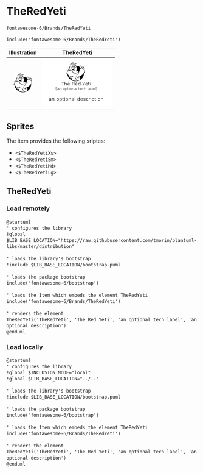 # TheRedYeti


```text
fontawesome-6/Brands/TheRedYeti
```

```text
include('fontawesome-6/Brands/TheRedYeti')
```



| Illustration | TheRedYeti |
| :---: | :---: |
| ![illustration for Illustration](../../fontawesome-6/Brands/TheRedYeti.png) | ![illustration for TheRedYeti](../../fontawesome-6/Brands/TheRedYeti.Local.png) |



## Sprites
The item provides the following sriptes:

- `<$TheRedYetiXs>`
- `<$TheRedYetiSm>`
- `<$TheRedYetiMd>`
- `<$TheRedYetiLg>`





## TheRedYeti

### Load remotely
```plantuml
@startuml
' configures the library
!global $LIB_BASE_LOCATION="https://raw.githubusercontent.com/tmorin/plantuml-libs/master/distribution"

' loads the library's bootstrap
!include $LIB_BASE_LOCATION/bootstrap.puml

' loads the package bootstrap
include('fontawesome-6/bootstrap')

' loads the Item which embeds the element TheRedYeti
include('fontawesome-6/Brands/TheRedYeti')

' renders the element
TheRedYeti('TheRedYeti', 'The Red Yeti', 'an optional tech label', 'an optional description')
@enduml
```

### Load locally
```plantuml
@startuml
' configures the library
!global $INCLUSION_MODE="local"
!global $LIB_BASE_LOCATION="../.."

' loads the library's bootstrap
!include $LIB_BASE_LOCATION/bootstrap.puml

' loads the package bootstrap
include('fontawesome-6/bootstrap')

' loads the Item which embeds the element TheRedYeti
include('fontawesome-6/Brands/TheRedYeti')

' renders the element
TheRedYeti('TheRedYeti', 'The Red Yeti', 'an optional tech label', 'an optional description')
@enduml
```

